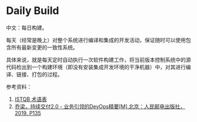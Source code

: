 
# Daily Build

中文：每日构建。

每天（经常是晚上）对整个系统进行编译和集成的开发活动，保证随时可以使用包含所有最新变更的一致性系统。

具体来说，就是每天定时自动执行一次软件构建工作，将当前版本控制系统中的源代码检出到一个构建环境（即没有安装集成开发环境的干净机器）中，对其进行编译、链接、打包的过程。

参考资料：

1. [ISTQB 术语表](https://www.cstqb.cn/ISTQB%C2%AE%E6%9C%AF%E8%AF%AD%E8%A1%A8.html)
2. [乔梁，持续交付2.0 - 业务引领的DevOps精要[M].北京：人民邮电出版社，2019. P135](https://book.douban.com/subject/30419555/)